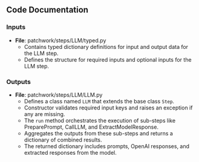 ## Code Documentation

### Inputs
- **File**: patchwork/steps/LLM/typed.py
  - Contains typed dictionary definitions for input and output data for the LLM step.
  - Defines the structure for required inputs and optional inputs for the LLM step.

### Outputs
- **File**: patchwork/steps/LLM/LLM.py
  - Defines a class named `LLM` that extends the base class `Step`.
  - Constructor validates required input keys and raises an exception if any are missing.
  - The `run` method orchestrates the execution of sub-steps like PreparePrompt, CallLLM, and ExtractModelResponse.
  - Aggregates the outputs from these sub-steps and returns a dictionary of combined results.
  - The returned dictionary includes prompts, OpenAI responses, and extracted responses from the model.